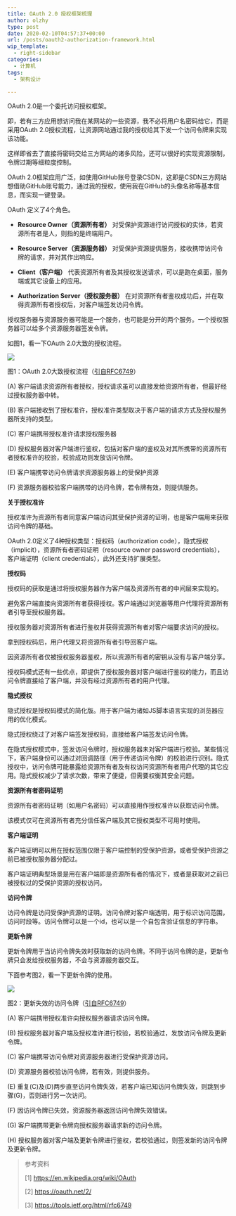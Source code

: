```yaml
---
title: OAuth 2.0 授权框架梳理
author: olzhy
type: post
date: 2020-02-10T04:57:37+00:00
url: /posts/oauth2-authorization-framework.html
wip_template:
  - right-sidebar
categories:
  - 计算机
tags:
  - 架构设计

---
```

OAuth 2.0是一个委托访问授权框架。
  
即，若有三方应用想访问我在某网站的一些资源，我不必将用户名密码给它，而是采用OAuth 2.0授权流程，让资源网站通过我的授权给其下发一个访问令牌来实现该功能。
  
这样即省去了直接将密码交给三方网站的诸多风险，还可以很好的实现资源限制，令牌过期等细粒度控制。
  
OAuth 2.0框架应用广泛，如使用GitHub账号登录CSDN，这即是CSDN三方网站想借助GitHub账号能力，通过我的授权，使用我在GitHub的头像名称等基本信息，而实现一键登录。

OAuth 定义了4个角色。

  * **Resource Owner（资源所有者）**
对受保护资源进行访问授权的实体，若资源所有者是人，则指的是终端用户。

  * **Resource Server（资源服务器）**
对受保护资源提供服务，接收携带访问令牌的请求，并对其作出响应。

  * **Client（客户端）**
代表资源所有者及其授权发送请求，可以是跑在桌面，服务端或其它设备上的应用。

  * **Authorization Server（授权服务器）**
在对资源所有者鉴权成功后，并在取得资源所有者授权后，对客户端签发访问令牌。 

授权服务器与资源服务器可能是一个服务，也可能是分开的两个服务。一个授权服务器可以给多个资源服务器签发令牌。

如图1，看一下OAuth 2.0大致的授权流程。

![](https://yanleilei.com/static/images/uploads/2020/02/oauth2-1.png)

图1：OAuth 2.0大致授权流程（[引自RFC6749](https://tools.ietf.org/html/rfc6749)）

(A) 客户端请求资源所有者授权，授权请求虽可以直接发给资源所有者，但最好经过授权服务器中转。
  
(B) 客户端接收到了授权准许，授权准许类型取决于客户端的请求方式及授权服务器所支持的类型。
  
(C) 客户端携带授权准许请求授权服务器
  
(D) 授权服务器对客户端进行鉴权，包括对客户端的鉴权及对其所携带的资源所有者授权准许的校验，校验成功则发放访问令牌。
  
(E) 客户端携带访问令牌请求资源服务器上的受保护资源
  
(F) 资源服务器校验客户端携带的访问令牌，若令牌有效，则提供服务。

**关于授权准许**

授权准许为资源所有者同意客户端访问其受保护资源的证明，也是客户端用来获取访问令牌的基础。
  
OAuth 2.0定义了4种授权类型：授权码（authorization code），隐式授权（implicit），资源所有者密码证明（resource owner password credentials），客户端证明（client credentials），此外还支持扩展类型。

**授权码**
  
授权码的获取是通过将授权服务器作为客户端及资源所有者的中间层来实现的。
  
避免客户端直接向资源所有者获得授权。客户端通过浏览器等用户代理将资源所有者引导至授权服务器。
  
授权服务器对资源所有者进行鉴权并获得资源所有者对客户端要求访问的授权。
  
拿到授权码后，用户代理又将资源所有者引导回客户端。
  
因资源所有者仅被授权服务器鉴权，所以资源所有者的密钥从没有与客户端分享。
  
授权码模式还有一些优点，即提供了授权服务器对客户端进行鉴权的能力，而且访问令牌直接给了客户端，并没有经过资源所有者的用户代理。

**隐式授权**
  
隐式授权是授权码模式的简化版。用于客户端为诸如JS脚本语言实现的浏览器应用的优化模式。
  
隐式授权绕过了对客户端签发授权码，直接给客户端签发访问令牌。
  
在隐式授权模式中，签发访问令牌时，授权服务器未对客户端进行校验。某些情况下，客户端身份可以通过对回调路径（用于传递访问令牌）的校验进行识别。隐式授权中，访问令牌可能暴露给资源所有者及有权访问资源所有者用户代理的其它应用。隐式授权减少了请求次数，带来了便捷，但需要权衡其安全问题。

**资源所有者密码证明**
  
资源所有者密码证明（如用户名密码）可以直接用作授权准许以获取访问令牌。
  
该模式仅可在资源所有者充分信任客户端及其它授权类型不可用时使用。

**客户端证明**
  
客户端证明可以用在授权范围仅限于客户端控制的受保护资源，或者受保护资源之前已被授权服务器分配过。
  
客户端证明典型场景是用在客户端即是资源所有者的情况下，或者是获取对之前已被授权过的受保护资源的授权访问。

**访问令牌**
  
访问令牌是访问受保护资源的证明。访问令牌对客户端透明，用于标识访问范围，访问时段等。访问令牌可以是一个id，也可以是一个自包含验证信息的字符串。

**更新令牌**
  
更新令牌用于当访问令牌失效时获取新的访问令牌。不同于访问令牌的是，更新令牌只会发给授权服务器，不会与资源服务器交互。
  
下面参考图2，看一下更新令牌的使用。

![](https://yanleilei.com/static/images/uploads/2020/02/oauth2-2.png)

图2：更新失效的访问令牌（[引自RFC6749](https://tools.ietf.org/html/rfc6749)）

(A) 客户端携带授权准许向授权服务器请求访问令牌。
  
(B) 授权服务器对客户端及授权准许进行校验，若校验通过，发放访问令牌及更新令牌。
  
(C) 客户端携带访问令牌对资源服务器进行受保护资源访问。
  
(D) 资源服务器校验访问令牌，若有效，则提供服务。
  
(E) 重复(C)及(D)两步直至访问令牌失效，若客户端已知访问令牌失效，则跳到步骤(G)，否则进行另一次访问。
  
(F) 因访问令牌已失效，资源服务器返回访问令牌失效错误。
  
(G) 客户端携带更新令牌向授权服务器请求新的访问令牌。
  
(H) 授权服务器对客户端及更新令牌进行鉴权，若校验通过，则签发新的访问令牌及更新令牌。

> 参考资料
>
> [1]&nbsp;<a href="https://en.wikipedia.org/wiki/OAuth" target="blank">https://en.wikipedia.org/wiki/OAuth</a>
>
> [2]&nbsp;<a href="https://oauth.net/2/" target="blank">https://oauth.net/2/</a>
>  
> [3]&nbsp;<a href="https://tools.ietf.org/html/rfc6749" target="blank">https://tools.ietf.org/html/rfc6749</a>